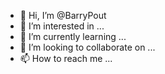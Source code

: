 - 👋 Hi, I’m @BarryPout
- 👀 I’m interested in ...
- 🌱 I’m currently learning ...
- 💞️ I’m looking to collaborate on ...
- 📫 How to reach me ...

<!---
BarryPout/BarryPout is a ✨ special ✨ repository because its `README.md` (this file) appears on your GitHub profile.
You can click the Preview link to take a look at your changes.
--->

